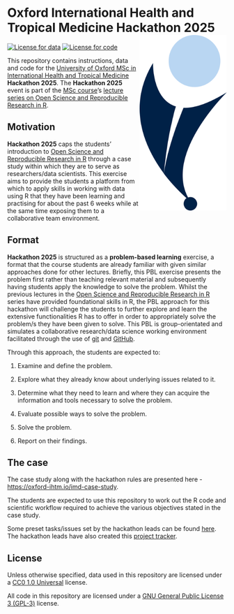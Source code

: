 
<!-- README.md is generated from README.Rmd. Please edit that file -->

# Oxford International Health and Tropical Medicine Hackathon 2025 <img src="https://raw.githubusercontent.com/OxfordIHTM/open-reproducible-science/main/images/ihealth_base_pos.png" width="200px" align="right" />

<!-- badges: start -->

[![License for
data](https://img.shields.io/badge/license%20\(for%20data\)-CC0-blue.svg)](https://creativecommons.org/publicdomain/zero/1.0/)
[![License for
code](https://img.shields.io/badge/license%20\(for%20code\)-GPL3.0-blue.svg)](https://opensource.org/licenses/gpl-3.0.html)
<!-- badges: end -->

This repository contains instructions, data and code for the [University
of Oxford MSc in International Health and Tropical
Medicine](https://www.ox.ac.uk/admissions/graduate/courses/msc-international-health-and-tropical-medicine)
**Hackathon 2025**. The **Hackathon 2025** event is part of the [MSc
course](https://www.ox.ac.uk/admissions/graduate/courses/msc-international-health-and-tropical-medicine)’s
[lecture series on Open Science and Reproducible Research in
R](https://oxford-ihtm.io/open-reproducible-science).

## Motivation

**Hackathon 2025** caps the students’ introduction to [Open Science and
Reproducible Research in
R](https://oxford-ihtm.io/open-reproducible-science) through a case
study within which they are to serve as researchers/data scientists.
This exercise aims to provide the students a platform from which to
apply skills in working with data using R that they have been learning
and practising for about the past 6 weeks while at the same time
exposing them to a collaborative team environment.

## Format

**Hackathon 2025** is structured as a **problem-based learning**
exercise, a format that the course students are already familiar with
given similar approaches done for other lectures. Briefly, this PBL
exercise presents the problem first rather than teaching relevant
material and subsequently having students apply the knowledge to solve
the problem. Whilst the previous lectures in the [Open Science and
Reproducible Research in
R](https://oxford-ihtm.io/open-reproducible-science) series have
provided foundational skills in R, the PBL approach for this hackathon
will challenge the students to further explore and learn the extensive
functionalities R has to offer in order to appropriately solve the
problem/s they have been given to solve. This PBL is group-orientated
and simulates a collaborative research/data science working environment
facilitated through the use of [git](https://git-scm.com/) and
[GitHub](https://github.com).

Through this approach, the students are expected to:

1.  Examine and define the problem.

2.  Explore what they already know about underlying issues related to
    it.

3.  Determine what they need to learn and where they can acquire the
    information and tools necessary to solve the problem.

4.  Evaluate possible ways to solve the problem.

5.  Solve the problem.

6.  Report on their findings.

## The case

The case study along with the hackathon rules are presented here -
<https://oxford-ihtm.io/imd-case-study>.

The students are expected to use this repository to work out the R code
and scientific workflow required to achieve the various objectives
stated in the case study.

Some preset tasks/issues set by the hackathon leads can be found
[here](https://github.com/OxfordIHTM/ihtm-hackathon-2025/issues). The
hackathon leads have also created this [project
tracker](https://github.com/orgs/OxfordIHTM/projects/57/views/1).

## License

Unless otherwise specified, data used in this repository are licensed
under a [CC0 1.0
Universal](https://creativecommons.org/publicdomain/zero/1.0/) license.

All code in this repository are licensed under a [GNU General Public
License 3 (GPL-3)](https://opensource.org/licenses/gpl-3.0.html)
license.

<br/> <br/>

